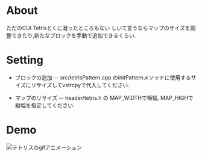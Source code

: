 # About
ただのCUI Tetrisとくに凝ったところもない
しいて言うならマップのサイズを調整できたり,新たなブロックを手動で追加できるくらい.

# Setting
- ブロックの追加
-- src/tetrisPattern.cpp のinitPatternメソッドに使用するサイズにリサイズしてvstrcpyで代入してください.

- マップのリサイズ
-- header/tetris.h の MAP_WIDTHで横幅, MAP_HIGHで縦幅を指定してください.

# Demo
![テトリスのgifアニメーション](https://github.com/kokoax/Tetris/images/Tetris.gif "Tetris.gif")


